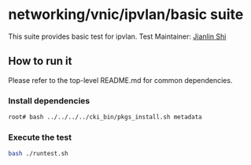 # networking/vnic/ipvlan/basic suite
This suite provides basic test for ipvlan.
Test Maintainer: [Jianlin Shi](mailto:jishi@redhat.com)

## How to run it
Please refer to the top-level README.md for common dependencies.

### Install dependencies
```bash
root# bash ../../../../cki_bin/pkgs_install.sh metadata
```

### Execute the test
```bash
bash ./runtest.sh
```
